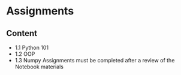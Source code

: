 # Assignments
## Content
- 1.1 Python 101
- 1.2 OOP
- 1.3 Numpy
Assignments must be completed after a review of the Notebook materials
